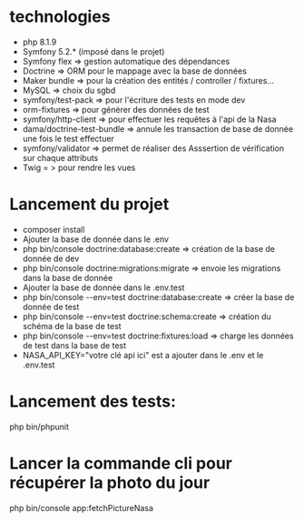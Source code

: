 # technologies
- php 8.1.9
- Symfony 5.2.* (imposé dans le projet)
- Symfony flex => gestion automatique des dépendances
- Doctrine => ORM pour le mappage avec la base de données
- Maker bundle => pour la création des entités / controller / fixtures...
- MySQL => choix du sgbd
- symfony/test-pack => pour l'écriture des tests en mode dev
- orm-fixtures => pour générer des données de test
- symfony/http-client => pour effectuer les requêtes à l'api de la Nasa
- dama/doctrine-test-bundle => annule les transaction de base de donnée une fois le test effectuer
- symfony/validator => permet de réaliser des Asssertion de vérification sur chaque attributs
- Twig = > pour rendre les vues

# Lancement du projet
- composer install
- Ajouter la base de donnée dans le .env
- php bin/console doctrine:database:create => création de la base de donnée de dev
- php bin/console doctrine:migrations:migrate => envoie les migrations dans la base de donnée
- Ajouter la base de donnée dans le .env.test 
- php bin/console --env=test doctrine:database:create => créer la base de donnée de test
- php bin/console --env=test doctrine:schema:create => création du schéma de la base de test
- php bin/console --env=test doctrine:fixtures:load => charge les données de test dans la base de test
- NASA_API_KEY="votre clé api ici" est a ajouter dans le .env et le .env.test



# Lancement des tests:
php bin/phpunit

# Lancer la commande cli pour récupérer la photo du jour
php bin/console app:fetchPictureNasa
